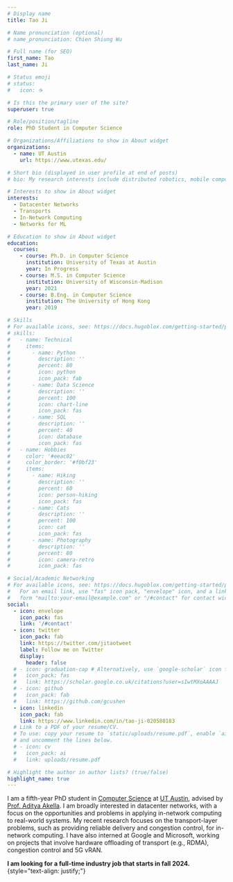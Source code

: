 ```yaml
---
# Display name
title: Tao Ji

# Name pronunciation (optional)
# name_pronunciation: Chien Shiung Wu

# Full name (for SEO)
first_name: Tao
last_name: Ji

# Status emoji
# status:
#   icon: ☕️

# Is this the primary user of the site?
superuser: true

# Role/position/tagline
role: PhD Student in Computer Science

# Organizations/Affiliations to show in About widget
organizations:
  - name: UT Austin
    url: https://www.utexas.edu/

# Short bio (displayed in user profile at end of posts)
# bio: My research interests include distributed robotics, mobile computing and programmable matter.

# Interests to show in About widget
interests:
  - Datacenter Networks
  - Transports
  - In-Network Computing
  - Networks for ML

# Education to show in About widget
education:
  courses:
    - course: Ph.D. in Computer Science
      institution: University of Texas at Austin
      year: In Progress
    - course: M.S. in Computer Science
      institution: University of Wisconsin-Madison
      year: 2021
    - course: B.Eng. in Computer Science
      institution: The University of Hong Kong
      year: 2019

# Skills
# For available icons, see: https://docs.hugoblox.com/getting-started/page-builder/#icons
# skills:
#   - name: Technical
#     items:
#       - name: Python
#         description: ''
#         percent: 80
#         icon: python
#         icon_pack: fab
#       - name: Data Science
#         description: ''
#         percent: 100
#         icon: chart-line
#         icon_pack: fas
#       - name: SQL
#         description: ''
#         percent: 40
#         icon: database
#         icon_pack: fas
#   - name: Hobbies
#     color: '#eeac02'
#     color_border: '#f0bf23'
#     items:
#       - name: Hiking
#         description: ''
#         percent: 60
#         icon: person-hiking
#         icon_pack: fas
#       - name: Cats
#         description: ''
#         percent: 100
#         icon: cat
#         icon_pack: fas
#       - name: Photography
#         description: ''
#         percent: 80
#         icon: camera-retro
#         icon_pack: fas

# Social/Academic Networking
# For available icons, see: https://docs.hugoblox.com/getting-started/page-builder/#icons
#   For an email link, use "fas" icon pack, "envelope" icon, and a link in the
#   form "mailto:your-email@example.com" or "/#contact" for contact widget.
social:
  - icon: envelope
    icon_pack: fas
    link: '/#contact'
  - icon: twitter
    icon_pack: fab
    link: https://twitter.com/jitaotweet
    label: Follow me on Twitter
    display:
      header: false
  # - icon: graduation-cap # Alternatively, use `google-scholar` icon from `ai` icon pack
  #   icon_pack: fas
  #   link: https://scholar.google.co.uk/citations?user=sIwtMXoAAAAJ
  # - icon: github
  #   icon_pack: fab
  #   link: https://github.com/gcushen
  - icon: linkedin
    icon_pack: fab
    link: https://www.linkedin.com/in/tao-ji-020580183
  # Link to a PDF of your resume/CV.
  # To use: copy your resume to `static/uploads/resume.pdf`, enable `ai` icons in `params.yaml`,
  # and uncomment the lines below.
  # - icon: cv
  #   icon_pack: ai
  #   link: uploads/resume.pdf

# Highlight the author in author lists? (true/false)
highlight_name: true
---
```

I am a fifth-year PhD student in [Computer Science](https://www.cs.utexas.edu/) at [UT Austin](https://www.utexas.edu/), advised by [Prof. Aditya Akella](https://www.cs.utexas.edu/~akella/). I am broadly interested in datacenter networks, with a focus on the opportunities and problems in applying in-network computing to real-world systems. My recent research focuses on the transport-layer problems, such as providing reliable delivery and congestion control, for in-network computing. I have also interned at Google and Microsoft, working on projects that involve hardware offloading of transport (e.g., RDMA), congestion control and 5G vRAN. 

**I am looking for a full-time industry job that starts in fall 2024.**
{style="text-align: justify;"}
